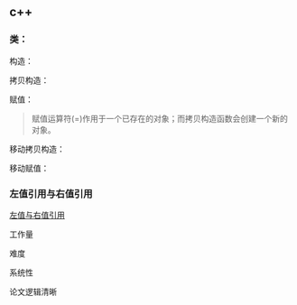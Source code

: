 ## c++

### 类：

构造：

拷贝构造：

赋值：

>  赋值运算符(=)作用于一个已存在的对象；而拷贝构造函数会创建一个新的对象。
>

移动拷贝构造：

移动赋值：  

### 左值引用与右值引用

[左值与右值引用](https://zhuanlan.zhihu.com/p/97128024)







工作量 

难度

系统性

论文逻辑清晰